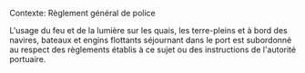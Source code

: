 Contexte: Règlement général de police

L'usage du feu et de la lumière sur les quais, les terre-pleins et à bord des navires, bateaux et engins flottants séjournant dans le port est subordonné au respect des règlements établis à ce sujet ou des instructions de l'autorité portuaire.